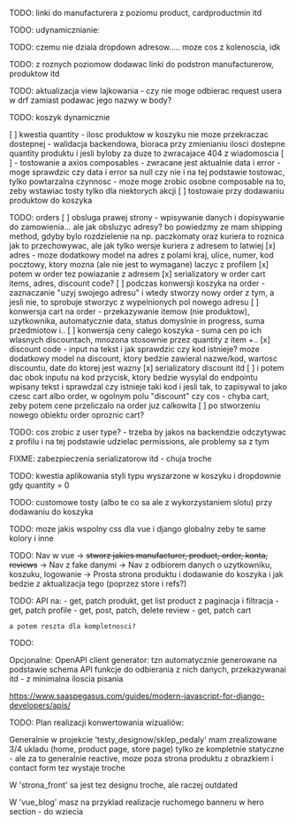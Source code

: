 TODO: linki do manufacturera z poziomu product, cardproductmin itd

TODO: udynamicznianie:

TODO: czemu nie dziala dropdown adresow..... moze cos z kolenoscia, idk

TODO: z roznych poziomow dodawac linki do podstron manufacturerow, produktow itd

TODO: aktualizacja view lajkowania - czy nie moge odbierac request usera w drf zamiast podawac jego nazwy w body?


TODO: koszyk dynamicznie

[ ] kwestia quantity - ilosc produktow w koszyku nie moze przekraczac dostepnej - walidacja backendowa, bioraca przy zmienianiu ilosci dostepne quantity produktu i jesli byloby za duze to zwracajace 404 z wiadomoscia
[ ] - tostowanie a axios composables - zwracane jest aktualnie data i error - moge sprawdzic czy data i error sa null czy nie i na tej podstawie tostowac, tylko powtarzalna czynnosc - moze moge zrobic osobne composable na to, zeby wstawiac tosty tylko dla niektorych akcji 
[ ] tostowaie przy dodawaniu produktow do koszyka

TODO: orders
[ ] obsluga prawej strony - wpisywanie danych i dopisywanie do zamowienia...
ale jak obsluzyc adresy? bo powiedzmy ze mam shipping method, gdyby bylo rozdzielenie na np. paczkomaty oraz kuriera to roznica jak to przechowywac, ale jak tylko wersje kuriera z adresem to latwiej
[x] adres - moze dodatkowy model na adres z polami kraj, ulice, numer, kod pocztowy, ktory mozna (ale nie jest to wymagane) laczyc z profilem
[x] potem w order tez powiazanie z adresem
[x] serializatory w order cart items, adres, discount code?
[ ] podczas konwersji koszyka na order - zaznaczanie "uzyj swojego adresu" i wtedy stworzy nowy order z tym, a jesli nie, to sprobuje stworzyc z wypelnionych pol nowego adresu
[ ] konwersja cart na order - przekazywanie itemow (nie produktow), uzytkownika, automatycznie data, status domyslnie in progress, suma przedmiotow i..
[ ] konwersja ceny calego koszyka - suma cen po ich wlasnych discountach, mnozona stosownie przez quantity z item +..
[x] discount code - input na tekst i jak sprawdzic czy kod istnieje? moze dodatkowy model na discount, ktory bedzie zawieral nazwe/kod, wartosc discountu, date do ktorej jest wazny
[x] serializatory discount itd
[ ] i potem dac obok inputu na kod przycisk, ktory bedzie wysylal do endpointu wpisany tekst i sprawdzal czy istnieje taki kod i jesli tak, to zapisywal to jako czesc cart albo order, w ogolnym polu "discount" czy cos - chyba cart, zeby potem cene przeliczalo na order juz calkowita
[ ] po stworzeniu nowego obiektu order oproznic cart?

TODO: cos zrobic z user type? - trzeba by jakos na backendzie odczytywac z profilu i na tej podstawie udzielac permissions, ale problemy sa z tym

FIXME: zabezpieczenia serializatorow itd - chuja troche

TODO: kwestia aplikowania styli typu wyszarzone w koszyku i dropdownie gdy quantity = 0 

TODO: customowe tosty (albo te co sa ale z wykorzystaniem slotu) przy dodawaniu do koszyka

TODO: moze jakis wspolny css dla vue i django globalny zeby te same kolory i inne

TODO: Nav w vue
    -> ~~stworz jakies manufacturer, product, order, konta, reviews~~
    -> Nav z fake danymi
    -> Nav z odbiorem danych o uzytkowniku, koszuku, logowanie
    -> Prosta strona produktu i dodawanie do koszyka i jak bedzie z aktualizacja tego (poprzez store i refs?)

TODO: API na:
    - get, patch produkt, get list product z paginacja i filtracja
    - get, patch profile
    - get, post, patch, delete review
    - get, patch cart

    a potem reszta dla kompletnosci?

TODO: 

Opcjonalne: OpenAPI client generator: tzn automatycznie generowane na podstawie schema API funkcje do odbierania z nich danych, przekazywanai itd - z minimalna iloscia pisania

https://www.saaspegasus.com/guides/modern-javascript-for-django-developers/apis/


TODO: Plan realizacji konwertowania wizualiów:

Generalnie w projekcie 'testy_designow/sklep_pedaly' mam zrealizowane 3/4 ukladu (home, product page, store page) tylko ze kompletnie statyczne - ale za to generalnie reactive, moze poza strona produktu z obrazkiem i contact form tez wystaje troche

W 'strona_front' sa jest tez designu troche, ale raczej outdated

W 'vue_blog' masz na przyklad realizacje ruchomego banneru w hero section - do wziecia